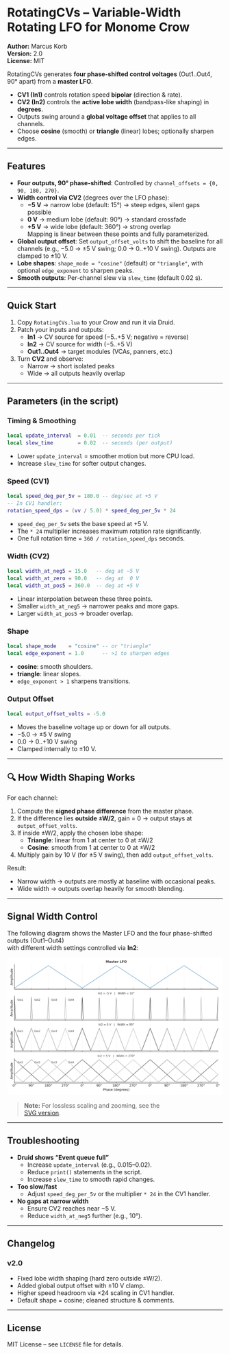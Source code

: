 # RotatingCVs – Variable-Width Rotating LFO for Monome Crow

**Author:** Marcus Korb  
**Version:** 2.0  
**License:** MIT

RotatingCVs generates **four phase-shifted control voltages** (Out1..Out4, 90° apart) from a **master LFO**.

- **CV1 (In1)** controls rotation speed **bipolar** (direction & rate).  
- **CV2 (In2)** controls the **active lobe width** (bandpass-like shaping) in **degrees**.  
- Outputs swing around a **global voltage offset** that applies to all channels.  
- Choose **cosine** (smooth) or **triangle** (linear) lobes; optionally sharpen edges.

---

## Features
- **Four outputs, 90° phase-shifted**: Controlled by `channel_offsets = {0, 90, 180, 270}`.
- **Width control via CV2** (degrees over the LFO phase):  
  - **−5 V** → narrow lobe (default: 15°) → steep edges, silent gaps possible  
  - **0 V** → medium lobe (default: 90°) → standard crossfade  
  - **+5 V** → wide lobe (default: 360°) → strong overlap  
  Mapping is linear between these points and fully parameterized.
- **Global output offset**: Set `output_offset_volts` to shift the baseline for all channels (e.g., −5.0 → ±5 V swing; 0.0 → 0..+10 V swing). Outputs are clamped to ±10 V.
- **Lobe shapes**: `shape_mode = "cosine"` (default) or `"triangle"`, with optional `edge_exponent` to sharpen peaks.
- **Smooth outputs**: Per-channel slew via `slew_time` (default 0.02 s).

---

## Quick Start
1. Copy `RotatingCVs.lua` to your Crow and run it via Druid.
2. Patch your inputs and outputs:  
   - **In1** → CV source for speed (−5..+5 V; negative = reverse)  
   - **In2** → CV source for width (−5..+5 V)  
   - **Out1..Out4** → target modules (VCAs, panners, etc.)
3. Turn **CV2** and observe:  
   - Narrow → short isolated peaks  
   - Wide → all outputs heavily overlap

---

## Parameters (in the script)

### Timing & Smoothing
```lua
local update_interval  = 0.01  -- seconds per tick
local slew_time        = 0.02  -- seconds (per output)
```
- Lower `update_interval` = smoother motion but more CPU load.  
- Increase `slew_time` for softer output changes.

### Speed (CV1)
```lua
local speed_deg_per_5v = 180.0 -- deg/sec at +5 V
-- In CV1 handler:
rotation_speed_dps = (vv / 5.0) * speed_deg_per_5v * 24
```
- `speed_deg_per_5v` sets the base speed at +5 V.  
- The `* 24` multiplier increases maximum rotation rate significantly.  
- One full rotation time = `360 / rotation_speed_dps` seconds.

### Width (CV2)
```lua
local width_at_neg5 = 15.0   -- deg at −5 V
local width_at_zero = 90.0   -- deg at  0 V
local width_at_pos5 = 360.0  -- deg at +5 V
```
- Linear interpolation between these three points.  
- Smaller `width_at_neg5` → narrower peaks and more gaps.  
- Larger `width_at_pos5` → broader overlap.

### Shape
```lua
local shape_mode    = "cosine" -- or "triangle"
local edge_exponent = 1.0      -- >1 to sharpen edges
```
- **cosine**: smooth shoulders.  
- **triangle**: linear slopes.  
- `edge_exponent > 1` sharpens transitions.

### Output Offset
```lua
local output_offset_volts = -5.0
```
- Moves the baseline voltage up or down for all outputs.  
- −5.0 → ±5 V swing  
- 0.0  → 0..+10 V swing  
- Clamped internally to ±10 V.

---

## 🔍 How Width Shaping Works
For each channel:
1. Compute the **signed phase difference** from the master phase.
2. If the difference lies **outside ±W/2**, gain = 0 → output stays at `output_offset_volts`.
3. If inside ±W/2, apply the chosen lobe shape:
   - **Triangle**: linear from 1 at center to 0 at ±W/2  
   - **Cosine**: smooth from 1 at center to 0 at ±W/2
4. Multiply gain by 10 V (for ±5 V swing), then add `output_offset_volts`.

Result:  
- Narrow width → outputs are mostly at baseline with occasional peaks.  
- Wide width → outputs overlap heavily for smooth blending.

---


## Signal Width Control

The following diagram shows the Master LFO and the four phase-shifted outputs (Out1–Out4)  
with different width settings controlled via **In2**:

![Signal Width Control](docs/rotating_cvs_diagram_technical_labeled_v2.png)

> **Note:** For lossless scaling and zooming, see the  
> [SVG version](docs/rotating_cvs_diagram_technical_labeled_v2.svg).

---

## Troubleshooting
- **Druid shows “Event queue full”**  
  - Increase `update_interval` (e.g., 0.015–0.02).  
  - Reduce `print()` statements in the script.  
  - Increase `slew_time` to smooth rapid changes.
- **Too slow/fast**  
  - Adjust `speed_deg_per_5v` or the multiplier `* 24` in the CV1 handler.
- **No gaps at narrow width**  
  - Ensure CV2 reaches near −5 V.  
  - Reduce `width_at_neg5` further (e.g., 10°).

---

## Changelog

### v2.0
- Fixed lobe width shaping (hard zero outside ±W/2).  
- Added global output offset with ±10 V clamp.  
- Higher speed headroom via ×24 scaling in CV1 handler.  
- Default shape = cosine; cleaned structure & comments.

---

## License
MIT License – see `LICENSE` file for details.
